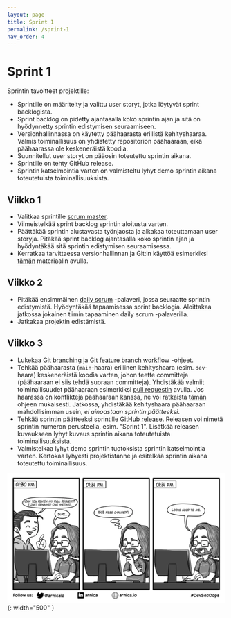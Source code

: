 ```yaml
---
layout: page
title: Sprint 1
permalink: /sprint-1
nav_order: 4
---
```


# Sprint 1

Sprintin tavoitteet projektille:

- Sprintille on määritelty ja valittu user storyt, jotka löytyvät sprint backlogista.
- Sprint backlog on pidetty ajantasalla koko sprintin ajan ja sitä on hyödynnetty sprintin edistymisen seuraamiseen.
- Versionhallinnassa on käytetty päähaarasta erillistä kehityshaaraa. Valmis toiminallisuus on yhdistetty repositorion päähaaraan, eikä päähaarassa ole keskeneräistä koodia.
- Suunnitellut user storyt on pääosin toteutettu sprintin aikana.
- Sprintille on tehty GitHub release.
- Sprintin katselmointia varten on valmisteltu lyhyt demo sprintin aikana toteutetuista toiminallisuuksista.

## Viikko 1

- Valitkaa sprintille [scrum master](https://www.scrum.org/resources/what-is-a-scrum-master).
- Viimeistelkää sprint backlog sprintin aloitusta varten.
- Päättäkää sprintin alustavasta työnjaosta ja alkakaa toteuttamaan user storyja. Pitäkää sprint backlog ajantasalla koko sprintin ajan ja hyödyntäkää sitä sprintin edistymisen seuraamisessa.
- Kerratkaa tarvittaessa versionhallinnan ja Git:in käyttöä esimerkiksi [tämän](https://tkt-lapio.github.io/git/) materiaalin avulla.

## Viikko 2

- Pitäkää ensimmäinen [daily scrum](https://www.mountaingoatsoftware.com/agile/scrum/meetings/daily-scrum) -palaveri, jossa seuraatte sprintin edistymistä. Hyödyntäkää tapaamisessa sprint backlogia. Aloittakaa jatkossa jokainen tiimin tapaaminen daily scrum -palaverilla.
- Jatkakaa projektin edistämistä.

## Viikko 3

- Lukekaa [Git branching](https://git-scm.com/book/en/v2/Git-Branching-Basic-Branching-and-Merging) ja [Git feature branch workflow](https://www.atlassian.com/git/tutorials/comparing-workflows/feature-branch-workflow) -ohjeet.
- Tehkää päähaarasta (`main`-haara) erillinen kehityshaara (esim. `dev`-haara) keskeneräistä koodia varten, johon teette committeja (päähaaraan ei siis tehdä suoraan committeja). Yhdistäkää valmiit toiminallisuudet päähaaraan esimerkiksi [pull requestin](https://docs.github.com/en/pull-requests/collaborating-with-pull-requests/proposing-changes-to-your-work-with-pull-requests/creating-a-pull-request) avulla. Jos haarassa on konflikteja päähaaraan kanssa, ne voi ratkaista [tämän](https://docs.github.com/en/pull-requests/collaborating-with-pull-requests/addressing-merge-conflicts/resolving-a-merge-conflict-on-github) ohjeen mukaisesti. Jatkossa, yhdistäkää kehityshaara päähaaraan mahdollisimman usein, _ei ainoastaan sprintin päätteeksi_.
- Tehkää sprintin päätteeksi sprintille [GitHub release](https://docs.github.com/en/repositories/releasing-projects-on-github/managing-releases-in-a-repository). Releasen voi nimetä sprintin numeron perusteella, esim. "Sprint 1". Lisätkää releasen kuvaukseen lyhyt kuvaus sprintin aikana toteutetuista toiminallisuuksista.
- Valmistelkaa lyhyt demo sprintin tuotoksista sprintin katselmointia varten. Kertokaa lyhyesti projektistanne ja esitelkää sprintin aikana toteutettu toiminallisuus.

![Pull request](/assets/pr.webp){: width="500" }
